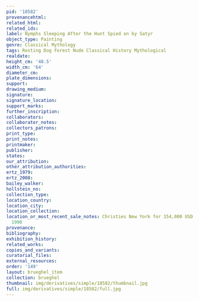```yaml
---
pid: '18582'
provenancehtml:
related_html:
related_ids:
label: Nymphs Sleeping After the Hunt Spied on by Satyr
object_type: Painting
genre: Classical Mythology
tags: Resting Dog Forest Nude Classical History Mythological
realdate:
height_cm: '48.5'
width_cm: '64'
diameter_cm:
plate_dimensions:
support:
drawing_medium:
signature:
signature_location:
support_marks:
further_inscription:
collaborators:
collaborator_notes:
collectors_patrons:
print_type:
print_notes:
printmaker:
publisher:
states:
our_attribution:
other_attribution_authorities:
ertz_1979:
ertz_2008:
bailey_walker:
hollstein_no:
collection_type:
location_country:
location_city:
location_collection:
location_or_most_recent_sale_notes: Christies New York for 154,000 USD on May 31,
  1990
provenance:
bibliography:
exhibition_history:
related_works:
copies_and_variants:
curatorial_files:
external_resources:
order: '149'
layout: brueghel_item
collection: brueghel
thumbnail: img/derivatives/simple/18582/thumbnail.jpg
full: img/derivatives/simple/18582/full.jpg
---
```

